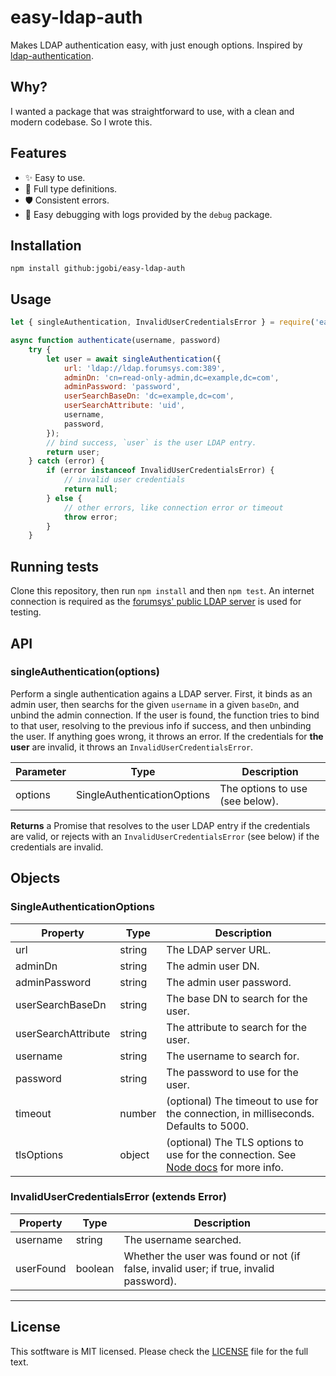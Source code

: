 # easy-ldap-auth

Makes LDAP authentication easy, with just enough options. Inspired by [ldap-authentication](https://github.com/shaozi/ldap-authentication).

## Why?

I wanted a package that was straightforward to use, with a clean and modern codebase. So I wrote this.

## Features

- :sparkles: Easy to use.
- :wrench: Full type definitions.
- :shield: Consistent errors.
- :bug: Easy debugging with logs provided by the `debug` package.


## Installation

```
npm install github:jgobi/easy-ldap-auth
```

## Usage

```javascript
let { singleAuthentication, InvalidUserCredentialsError } = require('easy-ldap-auth');

async function authenticate(username, password)
    try {
        let user = await singleAuthentication({
            url: 'ldap://ldap.forumsys.com:389',
            adminDn: 'cn=read-only-admin,dc=example,dc=com',
            adminPassword: 'password',
            userSearchBaseDn: 'dc=example,dc=com',
            userSearchAttribute: 'uid',
            username,
            password,
        });
        // bind success, `user` is the user LDAP entry.
        return user;
    } catch (error) {
        if (error instanceof InvalidUserCredentialsError) {
            // invalid user credentials
            return null;
        } else {
            // other errors, like connection error or timeout
            throw error;
        }
    }
```

## Running tests

Clone this repository, then run `npm install` and then `npm test`. An internet connection is required as the [forumsys' public LDAP server](https://www.forumsys.com/2014/02/22/online-ldap-test-server/) is used for testing.

## API

### singleAuthentication(options)

Perform a single authentication agains a LDAP server. First, it binds as an admin user, then searchs for the given `username` in a given `baseDn`, and unbind the admin connection. If the user is found, the function tries to bind to that user, resolving to the previous info if success, and then unbinding the user. If anything goes wrong, it throws an error. If the credentials for **the user** are invalid, it throws an `InvalidUserCredentialsError`.

| Parameter | Type | Description |
| --------- | ---- | ----------- |
| options | SingleAuthenticationOptions | The options to use (see below). |

**Returns** a Promise that resolves to the user LDAP entry if the credentials are valid, or rejects with an `InvalidUserCredentialsError` (see below) if the credentials are invalid.

## Objects

### SingleAuthenticationOptions

| Property  | Type | Description |
| --------- | ---- | ----------- |
| url | string | The LDAP server URL. |
| adminDn | string | The admin user DN. |
| adminPassword | string | The admin user password. |
| userSearchBaseDn | string | The base DN to search for the user. |
| userSearchAttribute | string | The attribute to search for the user. |
| username | string | The username to search for. |
| password | string | The password to use for the user. |
| timeout | number | (optional) The timeout to use for the connection, in milliseconds. Defaults to 5000. |
| tlsOptions | object | (optional) The TLS options to use for the connection. See [Node docs](https://nodejs.org/api/tls.html#tls_tls_connect_options_callback) for more info. |


### InvalidUserCredentialsError (extends Error)

| Property  | Type | Description |
| --------- | ---- | ----------- |
| username | string | The username searched. |
| userFound | boolean | Whether the user was found or not (if false, invalid user; if true, invalid password). |

----

## License

This sotftware is MIT licensed. Please check the [LICENSE](LICENSE) file for the full text.
